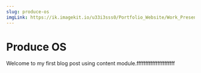 ```yaml
---
slug: produce-os
imgLink: https://ik.imagekit.io/u33i3sss0/Portfolio_Website/Work_Presentation/dark_bg_impact_achieved_3__xwiCr0LJ8.png?ik-sdk-version=javascript-1.4.3&updatedAt=1675094110243
---
```



# Produce OS

Welcome to my first blog post using content module.ffffffffffffffffffffff